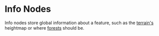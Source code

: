 # Info Nodes

Info nodes store global information about a feature, such as the [terrain's][terrain] heightmap or where [forests][forest] should be.

[terrain]: /into-the-woods/info/terrain
[forest]: /into-the-woods/info/forest
